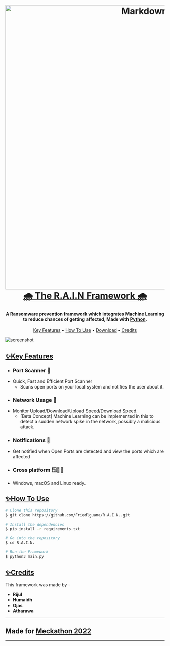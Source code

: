 
<h1 align="center">
  <br>
  <a href="http://www.amitmerchant.com/electron-markdownify"><img src="https://cdn.discordapp.com/attachments/837353561259769958/1012801276867772416/rainainaina.png" alt="Markdownify" width="900"></a>
  <br>
  <b> <u>
  🌧️ The R.A.I.N Framework 🌧️
  </b> </u>
  <br>
</h1>

<h4 align="center">A Ransomware prevention framework which integrates Machine Learning to reduce chances of getting affected, Made with  <a href="https://www.python.org/" target="_blank">Python</a>.</h4>


</p>

<p align="center">
  <a href="#key-features">Key Features</a> •
  <a href="#how-to-use">How To Use</a> •
  <a href="#download">Download</a> •
  <a href="#credits">Credits</a> 
</p>

![screenshot](https://cdn.discordapp.com/attachments/837353561259769958/1012956440849297548/chrome_kpaEKWIy7k.png)

<u>

## **✨Key Features**
</u>

* ### **Port Scanner 📡** 
- Quick, Fast and Efficient Port Scanner
  - Scans open ports on your local system and notifies the user about it.
* ### **Network Usage 📶**
- Monitor Upload/Download/Upload Speed/Download Speed.
  - [Beta Concept] Machine Learning can be implemented in this to detect a sudden network spike in the network, possibly a malicious attack.
* ### **Notifications 🔔**
- Get notified when Open Ports are detected and view the ports which are affected
* ### **Cross platform 🪟🍎🐧**
- Windows, macOS and Linux ready.

<b> <u>
## **✨How To Use**
</b> </u>
```bash
# Clone this repository
$ git clone https://github.com/Friedlguana/R.A.I.N..git

# Install the dependencies 
$ pip install -r requirements.txt 

# Go into the repository
$ cd R.A.I.N.

# Run the Framework
$ python3 main.py
```
<u>

## **✨Credits**
</u>

This framework was made by -
- **Rijul** 
- **Humaidh**
- **Ojas**
- **Atharawa**
------------------------

 ## **Made for [Meckathon 2022](https://mec.edu.om/meckathon2022/)**
 ----------
